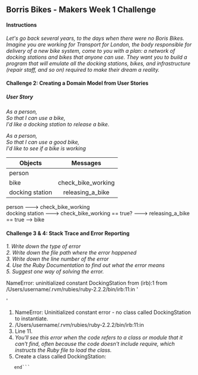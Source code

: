 ## Borris Bikes - Makers Week 1 Challenge ##

#### Instructions ####

*Let's go back several years, to the days when there were no Boris Bikes. Imagine you are working for Transport for London, the body responsible for delivery of a new bike system, come to you with a plan: a network of docking stations and bikes that anyone can use. They want you to build a program that will emulate all the docking stations, bikes, and infrastructure (repair staff, and so on) required to make their dream a reality.*

#### Challenge 2: Creating a Domain Model from User Stories ####

##### User Story #####   

*As a person,*   
*So that I can use a bike,*   
*I'd like a docking station to release a bike.*   

*As a person,*   
*So that I can use a good bike,*   
*I'd like to see if a bike is working*   

| Objects        | Messages           
| ---------------|:----------------------:|
| person         |                        |
| bike           | check_bike_working     |
| docking station| releasing_a_bike       |

person ---> check_bike_working   
docking station ---> check_bike_working == true? ---> releasing_a_bike == true --> bike    


#### Challenge 3 & 4: Stack Trace and Error Reporting ####

 *1. Write down the type of error*   
 *2. Write down the file path where the error happened*   
 *3. Write down the line number of the error*   
 *4. Use the Ruby Documentation to find out what the error means*   
 *5. Suggest one way of solving the error.*    

NameError: uninitialized constant DockingStation
  from (irb):1
  from /Users/username/.rvm/rubies/ruby-2.2.2/bin/irb:11:in '<main>'

1. NameError: Uninitialized constant error - no class called DockingStation to instantiate.
2. /Users/username/.rvm/rubies/ruby-2.2.2/bin/irb:11:in
3. Line 11.  
4. *You'll see this error when the code refers to a class or module that it can't find, often because the code doesn't include require, which instructs the Ruby file to load the class.*
5. Create a class called DockingStation:
```class DockingStation
   end```
